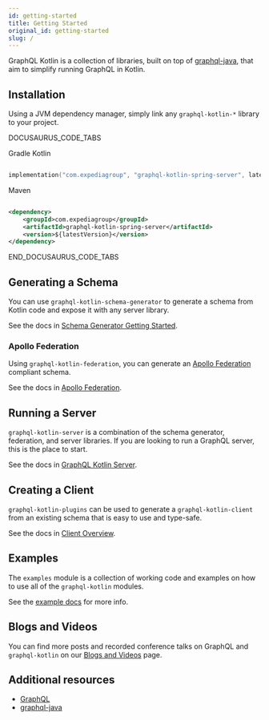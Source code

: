 ```yaml
---
id: getting-started
title: Getting Started
original_id: getting-started
slug: /
---
```

GraphQL Kotlin is a collection of libraries, built on top of [graphql-java](https://www.graphql-java.com/), that aim to simplify running GraphQL in Kotlin.

## Installation

Using a JVM dependency manager, simply link any `graphql-kotlin-*` library to your project.

DOCUSAURUS_CODE_TABS

Gradle Kotlin

```kotlin

implementation("com.expediagroup", "graphql-kotlin-spring-server", latestVersion)

```

Maven

```xml

<dependency>
    <groupId>com.expediagroup</groupId>
    <artifactId>graphql-kotlin-spring-server</artifactId>
    <version>${latestVersion}</version>
</dependency>

```

END_DOCUSAURUS_CODE_TABS

## Generating a Schema

You can use `graphql-kotlin-schema-generator` to generate a schema from Kotlin code and expose it with any server library.

See the docs in [Schema Generator Getting Started](./schema-generator/schema-generator-getting-started.md).

### Apollo Federation

Using `graphql-kotlin-federation`, you can generate an [Apollo Federation](https://www.apollographql.com/docs/apollo-server/federation/federation-spec/) compliant schema.

See the docs in [Apollo Federation](./federated/apollo-federation.md).

## Running a Server

`graphql-kotlin-server` is a combination of the schema generator, federation, and server libraries. If you are looking to run a GraphQL server, this is the place to start.

See the docs in [GraphQL Kotlin Server](./server/graphql-server.md).

## Creating a Client

`graphql-kotlin-plugins` can be used to generate a `graphql-kotlin-client` from an existing schema that is easy to use and type-safe.

See the docs in [Client Overview](./client/client-overview.md).

## Examples

The `examples` module is a collection of working code and examples on how to use all of the `graphql-kotlin` modules.

See the [example docs](./examples.md) for more info.

## Blogs and Videos

You can find more posts and recorded conference talks on GraphQL and `graphql-kotlin` on our [Blogs and Videos](./blogs-and-videos.md) page.

## Additional resources

-   [GraphQL](https://graphql.org/)
-   [graphql-java](https://www.graphql-java.com/documentation/)
